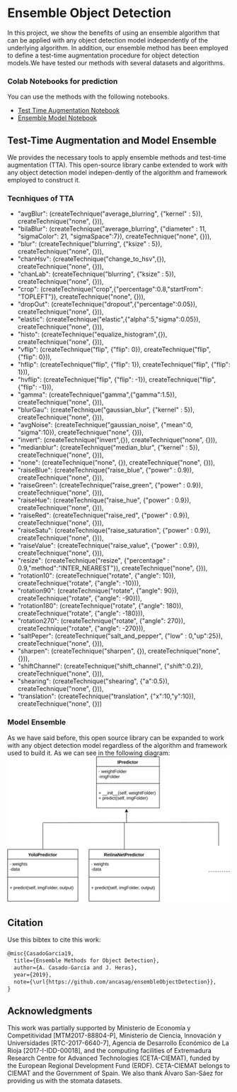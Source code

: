# Ensemble Object Detection
In this project, we show the benefits of using an ensemble algorithm that can be applied with any object detection model independently of the underlying algorithm. In addition, our ensemble method has been employed to define a test-time augmentation procedure for object detection models.We have tested our methods with several datasets and algorithms.

### Colab Notebooks for prediction
You can use the methods with the following notebooks.

- [Test Time Augmentation Notebook](https://colab.research.google.com/drive/1T1mn85AedRlaTNHeJW_QeTy0I5wOy14J)
- [Ensemble Model Notebook](https://colab.research.google.com/drive/1Tg9WaI_Cd-lPXDMuj6tHDlqakxo4-CLK)


## Test-Time Augmentation and Model Ensemble
We provides the necessary tools to apply ensemble methods and test-time augmentation (TTA). This open-source library canbe  extended  to  work  with  any  object  detection  model  indepen-dently of the algorithm and framework employed to construct it.
### Tecnhiques of TTA
- "avgBlur": (createTechnique("average_blurring", {"kernel" : 5}), createTechnique("none", {})),
- "bilaBlur": (createTechnique("average_blurring", {"diameter" : 11, "sigmaColor": 21, "sigmaSpace":7}), createTechnique("none", {})),
- "blur": (createTechnique("blurring", {"ksize" : 5}), createTechnique("none", {})),
- "chanHsv": (createTechnique("change_to_hsv",{}), createTechnique("none", {})),
- "chanLab": (createTechnique("blurring", {"ksize" : 5}), createTechnique("none", {})),
- "crop": (createTechnique("crop",{"percentage":0.8,"startFrom": "TOPLEFT"}), createTechnique("none", {})),
- "dropOut": (createTechnique("dropout",{"percentage":0.05}), createTechnique("none", {})),
- "elastic": (createTechnique("elastic",{"alpha":5,"sigma":0.05}), createTechnique("none", {})),
- "histo": (createTechnique("equalize_histogram",{}), createTechnique("none", {})),
- "vflip": (createTechnique("flip", {"flip": 0}), createTechnique("flip", {"flip": 0})),
- "hflip": (createTechnique("flip", {"flip": 1}), createTechnique("flip", {"flip": 1})),
- "hvflip": (createTechnique("flip", {"flip": -1}), createTechnique("flip", {"flip": -1})),
- "gamma": (createTechnique("gamma",{"gamma":1.5}), createTechnique("none", {})),
- "blurGau": (createTechnique("gaussian_blur", {"kernel" : 5}), createTechnique("none", {})),
- "avgNoise": (createTechnique("gaussian_noise", {"mean":0, "sigma":10}), createTechnique("none", {})),
- "invert": (createTechnique("invert",{}), createTechnique("none", {})),
- "medianblur": (createTechnique("median_blur", {"kernel" : 5}), createTechnique("none", {})),
- "none": (createTechnique("none", {}), createTechnique("none", {})),
- "raiseBlue": (createTechnique("raise_blue", {"power" : 0.9}), createTechnique("none", {})),
- "raiseGreen": (createTechnique("raise_green", {"power" : 0.9}), createTechnique("none", {})),
- "raiseHue": (createTechnique("raise_hue", {"power" : 0.9}), createTechnique("none", {})),
- "raiseRed": (createTechnique("raise_red", {"power" : 0.9}), createTechnique("none", {})),
- "raiseSatu": (createTechnique("raise_saturation", {"power" : 0.9}), createTechnique("none", {})),
- "raiseValue": (createTechnique("raise_value", {"power" : 0.9}), createTechnique("none", {})),
- "resize": (createTechnique("resize", {"percentage" : 0.9,"method":"INTER_NEAREST"}), createTechnique("none", {})),
- "rotation10": (createTechnique("rotate", {"angle": 10}), createTechnique("rotate", {"angle": -10})),
- "rotation90": (createTechnique("rotate", {"angle": 90}), createTechnique("rotate", {"angle": -90})),
- "rotation180": (createTechnique("rotate", {"angle": 180}), createTechnique("rotate", {"angle": -180})),
- "rotation270": (createTechnique("rotate", {"angle": 270}), createTechnique("rotate", {"angle": -270})),
- "saltPeper": (createTechnique("salt_and_pepper", {"low" : 0,"up":25}), createTechnique("none", {})),
- "sharpen": (createTechnique("sharpen", {}), createTechnique("none", {})),
- "shiftChannel": (createTechnique("shift_channel", {"shift":0.2}), createTechnique("none", {})),
- "shearing": (createTechnique("shearing", {"a":0.5}), createTechnique("none", {})),
- "translation": (createTechnique("translation", {"x":10,"y":10}), createTechnique("none", {}))
    
### Model Ensemble
As we have said before, this open source library can be expanded to work with any object detection model regardless of the algorithm and framework used to build it. As we can see in the following diagram:
![DiagramModels](diagramaClases.jpg)

## Citation

Use this bibtex to cite this work:

```
@misc{CasadoGarcia19,
  title={Ensemble Methods for Object Detection},
  author={A. Casado-García and J. Heras},
  year={2019},
  note={\url{https://github.com/ancasag/ensembleObjectDetection}},
}
```
## Acknowledgments
This work was partially supported by Ministerio de Economía y Competitividad [MTM2017-88804-P], Ministerio de Ciencia, Innovación y Universidades [RTC-2017-6640-7], Agencia de Desarrollo Económico de La Rioja [2017-I-IDD-00018], and the computing facilities of Extremadura Research Centre for Advanced Technologies (CETA-CIEMAT), funded by the European Regional Development Fund (ERDF). CETA-CIEMAT belongs to CIEMAT and the Government of Spain. We also thank Álvaro San-Sáez for providing us with the stomata datasets.
